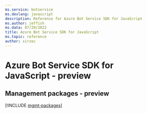 ```yaml
---
ms.service: botservice
ms.devlang: javascript
description: Reference for Azure Bot Service SDK for JavaScript
ms.author: jeffish
ms.data: 07/29/2022
title: Azure Bot Service SDK for JavaScript
ms.topic: reference
author: xirzec
---
```

# Azure Bot Service SDK for JavaScript - preview

## Management packages - preview
[!INCLUDE [mgmt-packages](bot-service-mgmt-index.md)]